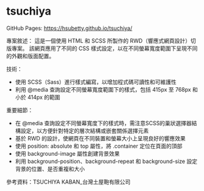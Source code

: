 # tsuchiya 

GitHub Pages:
https://hsubetty.github.io/tsuchiya/

專案敘述：
這是一個使用 HTML 和 SCSS 所製作的 RWD（響應式網頁設計）切版專案。
該網頁應用了不同的 CSS 樣式設定，以在不同螢幕寬度範圍下呈現不同的外觀和版面配置。

技術：
- 使用 SCSS（Sass）進行樣式編寫，以增加程式碼可讀性和可維護性
- 利用 @media 查詢設定不同螢幕寬度範圍下的樣式，包括 415px 至 768px 和小於 414px 的範圍
  
重要細節：
- 在 @media 查詢設定不同螢幕寬度下的樣式時，需注意SCSS的巢狀選擇器結構設定，以方便針對特定的層次結構或嵌套關係選擇元素
- 基於 RWD 的設計，使網頁在不同裝置和螢幕大小上呈現良好的響應效果
- 使用 position: absolute 和 top 屬性，將 .container 定位在頁面的頂部
- 使用 background-image 屬性創建背景效果
- 利用 background-position、background-repeat 和 background-size 設定背景的位置、是否重複和大小

參考資料：TSUCHIYA KABAN_台灣土屋鞄有限公司
